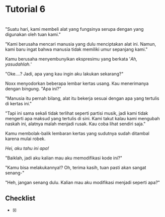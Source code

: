 # Tutorial 6

# 

"Suatu hari, kami membeli alat yang fungsinya serupa dengan yang digunakan oleh tuan kami."

"Kami berusaha mencari manusia yang dulu menciptakan alat ini. Namun, kami baru ingat bahwa manusia tidak memiliki umur sepanjang kami."



Kamu berusaha menyembunyikan ekspresimu yang berkata '*Ah, yasudahlah.*'

"Oke....? Jadi, apa yang kau ingin aku lakukan sekarang?"

Noxx menyodorkan beberapa lembar kertas usang. Kau menerimanya dengan bingung. "Apa ini?"

"Manusia itu pernah bilang, alat itu bekerja sesuai dengan apa yang tertulis di kertas ini."

"Tapi ini sama sekali tidak terlihat seperti partisi musik, jadi kami tidak mengerti apa maksud yang tertulis di sini.
Kami takut kalau kami mengubah naskah ini, alatnya malah menjadi rusak.
Kau coba lihat sendiri saja."

Kamu membolak-balik lembaran kertas yang sudutnya sudah ditambal karena mulai robek.

*Hei, aku tahu ini apa!*

"Baiklah, jadi aku kalian mau aku memodifikasi kode ini?"

"Kamu bisa melakukannya!? Oh, terima kasih, tuan pasti akan sangat senang-"

"Heh, jangan senang dulu. Kalian mau aku modifikasi menjadi seperti apa?"




## Checklist

- [x] 
